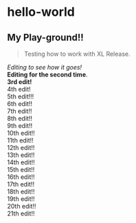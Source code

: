 # hello-world
## My Play-ground!!

> Testing how to work with XL Release.

*Editing to see how it goes!*  
__Editing for the second time__.    
**3rd edit!**    
4th edit!  
5th edit!!!  
6th edit!!  
7th edit!!  
8th edit!!  
9th edit!!  
10th edit!!  
11th edit!!  
12th edit!!  
13th edit!!  
14th edit!!  
15th edit!!  
16th edit!!  
17th edit!!  
18th edit!!  
19th edit!!  
20th edit!!  
21th edit!!

